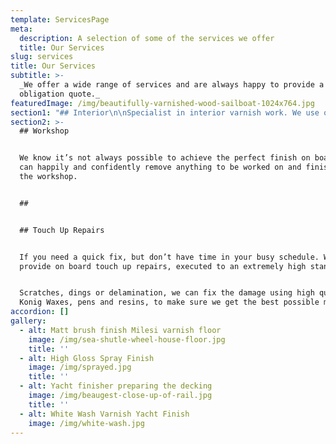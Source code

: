 ```yaml
---
template: ServicesPage
meta:
  description: A selection of some of the services we offer
  title: Our Services
slug: services
title: Our Services
subtitle: >-
  _We offer a wide range of services and are always happy to provide a no
  obligation quote._
featuredImage: /img/beautifully-varnished-wood-sailboat-1024x764.jpg
section1: "## Interior\n\nSpecialist in interior varnish work. We use only the best and most advanced products in the industry, for durability and a high-quality perfect finish.\r\n\nWith our extensive product knowledge our team have the skills to tint and whitewash wood to match any colour or sheen.\r\n\nFor interior work we often use a spray finish for the very best quality. We quickly and efficiently build onboard spray cabins, installing the correct extraction units. To not only ensure a flawless finish, but the health and safety of your crew.\r\n\n## \n\n## Exterior\n\nWe are experts in all areas and are very proud of our exterior finishes. Whether you want us to strip back to the bare wood to restore to its former beauty, or just give a fresh look by enhancing the finish with small spot repairs and extra coats of varnish. \r\n\nOur team are here to make it happen.\r\n\nWe adapt to use the appropriate technique; brush or spraying, to always give a flawless finish. We also know how important the Sika work is onboard and are happy to replace and or repair around the varnish whenever necessary.\r\n\nAll our products have the highest UV filter, to prevent the effects of sun damage."
section2: >-
  ## Workshop


  We know it’s not always possible to achieve the perfect finish on board. We
  can happily and confidently remove anything to be worked on and finished in
  the workshop.


  ## 


  ## Touch Up Repairs


  If you need a quick fix, but don’t have time in your busy schedule. We can
  provide on board touch up repairs, executed to an extremely high standard. 


  Scratches, dings or delamination, we can fix the damage using high quality
  Konig Waxes, pens and resins, to make sure we get the best possible match.
accordion: []
gallery:
  - alt: Matt brush finish Milesi varnish floor
    image: /img/sea-shutle-wheel-house-floor.jpg
    title: ''
  - alt: High Gloss Spray Finish
    image: /img/sprayed.jpg
    title: ''
  - alt: Yacht finisher preparing the decking
    image: /img/beaugest-close-up-of-rail.jpg
    title: ''
  - alt: White Wash Varnish Yacht Finish
    image: /img/white-wash.jpg
---
```


